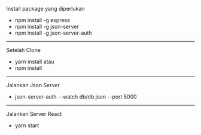 Install package yang diperlukan

- npm install -g express
- npm install -g json-server
- npm install -g json-server-auth

---

Setelah Clone

- yarn install
  atau
- npm install

---

Jalankan Json Server

- json-server-auth --watch db/db.json --port 5000

---

Jalankan Server React

- yarn start
